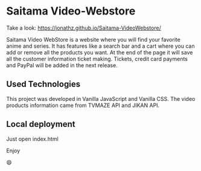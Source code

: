 # Saitama Video-Webstore

Take a look: https://jonathz.github.io/Saitama-VideoWebstore/

Saitama Video WebStore is a website where you will find your favorite anime and series. It has features like a search bar and a cart where you can add or remove all the products you want. At the end of the page it will save all the customer information ticket making. Tickets, credit card payments and PayPal will be added in the next release.

## Used Technologies
This project was developed in Vanilla JavaScript and Vanilla CSS.
The video products information came from TVMAZE API and JIKAN API.

## Local deployment
Just open index.html 

Enjoy 

:smile:
